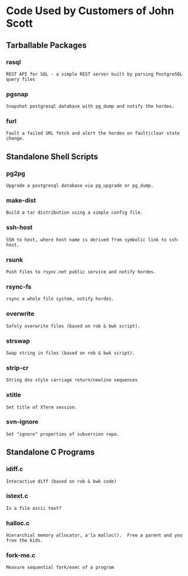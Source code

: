 #  Code Used by Customers of John Scott

##  Tarballable Packages

### rasql
	REST API for SQL - a simple REST server built by parsing PostgreSQL query files

###  pgsnap
	Snapshot postgresql database with pg_dump and notify the hordes.

###  furl
	Fault a failed URL fetch and alert the hordes on fault|clear state change.

## Standalone Shell Scripts

###  pg2pg
	Upgrade a postgresql database via pg_upgrade or pg_dump.

###  make-dist
	Build a tar distribution using a simple config file.

###  ssh-host
	SSH to host, where host name is derived from symbolic link to ssh-host.

###  rsunk
	Push files to rsync.net public service and notify hordes.

###  rsync-fs
	rsync a whole file system, notify hordes.

###  overwrite
	Safely overwrite files (based on rob & bwk script).

###  strswap
	Swap string in files (based on rob & bwk script).

###  strip-cr
	String dos style carriage return/newline sequences

###  xtitle
	Set title of XTerm session.

###  svn-ignore
	Set "ignore" properties of subversion repo.

##  Standalone C Programs

###  idiff.c
	Interactive diff (based on rob & bwk code)

###  istext.c
	Is a file ascii text?

###  halloc.c
	Hierarchial memory allocator, a'la malloc().  Free a parent and you free the kids.

###  fork-me.c
	Measure sequential fork/exec of a program
